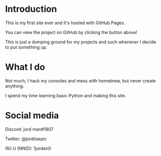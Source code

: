 # Introduction

This is my first site ever and it's hosted with GitHub Pages.

You can view the project on GitHub by clicking the button above!

This is just a dumping ground for my projects and such whenever I decide to put something up.

# What I do

Not much, I hack my consoles and mess with homebrew, but never create anything.

I spend my time learning basic Python and making this site.

# Social media

Discord: jord man#1807

Twitter: @jordiisepic

Wii U (NNID): 1jordan0